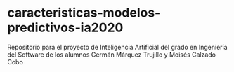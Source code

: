 # caracteristicas-modelos-predictivos-ia2020
Repositorio para el proyecto de Inteligencia Artificial del grado en Ingeniería del Software de los alumnos Germán Márquez Trujillo y Moisés Calzado Cobo
